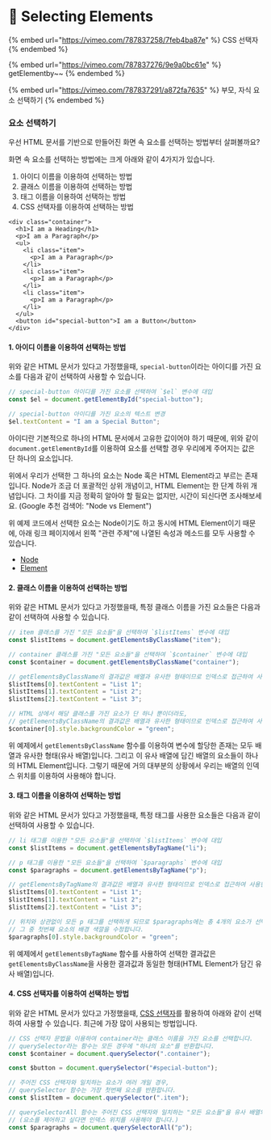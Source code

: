 # 📗  Selecting Elements

{% embed url="https://vimeo.com/787837258/7feb4ba87e" %}
CSS 선택자
{% endembed %}

{% embed url="https://vimeo.com/787837276/9e9a0bc61e" %}
getElementby\~\~
{% endembed %}

{% embed url="https://vimeo.com/787837291/a872fa7635" %}
부모, 자식 요소 선택하기
{% endembed %}

### 요소 선택하기

우선 HTML 문서를 기반으로 만들어진 화면 속 요소를 선택하는 방법부터 살펴볼까요?

화면 속 요소를 선택하는 방법에는 크게 아래와 같이 4가지가 있습니다.

1. 아이디 이름을 이용하여 선택하는 방법
2. 클래스 이름을 이용하여 선택하는 방법
3. 태그 이름을 이용하여 선택하는 방법
4. CSS 선택자를 이용하여 선택하는 방법

```markup
<div class="container">
  <h1>I am a Heading</h1>
  <p>I am a Paragraph</p>
  <ul>
    <li class="item">
      <p>I am a Paragraph</p>
    </li>
    <li class="item">
      <p>I am a Paragraph</p>
    </li>
    <li class="item">
      <p>I am a Paragraph</p>
    </li>
  </ul>
  <button id="special-button">I am a Button</button>
</div>
```

#### 1. 아이디 이름을 이용하여 선택하는 방법

위와 같은 HTML 문서가 있다고 가정했을때, `special-button`이라는 아이디를 가진 요소를 다음과 같이 선택하여 사용할 수 있습니다.

```javascript
// special-button 아이디를 가진 요소를 선택하여 `$el` 변수에 대입
const $el = document.getElementById("special-button");

// special-button 아이디를 가진 요소의 텍스트 변경
$el.textContent = "I am a Special Button";
```

아이디란 기본적으로 하나의 HTML 문서에서 고유한 값이어야 하기 때문에, 위와 같이 `document.getElementById`를 이용하여 요소를 선택할 경우 우리에게 주어지는 값은 단 하나의 요소입니다.

위에서 우리가 선택한 그 하나의 요소는 Node 혹은 HTML Element라고 부르는 존재입니다. Node가 조금 더 포괄적인 상위 개념이고, HTML Element는 한 단계 하위 개념입니다. 그 차이를 지금 정확히 알아야 할 필요는 없지만, 시간이 되신다면 조사해보세요. (Google 추천 검색어: "Node vs Element")

위 예제 코드에서 선택한 요소는 Node이기도 하고 동시에 HTML Element이기 때문에, 아래 링크 페이지에서 왼쪽 "관련 주제"에 나열된 속성과 메소드를 모두 사용할 수 있습니다.

* [Node](https://developer.mozilla.org/ko/docs/Web/API/Node)
* [Element](https://developer.mozilla.org/ko/docs/Web/API/Element)

#### 2. 클래스 이름을 이용하여 선택하는 방법

위와 같은 HTML 문서가 있다고 가정했을때, 특정 클래스 이름을 가진 요소들은 다음과 같이 선택하여 사용할 수 있습니다.

```javascript
// item 클래스를 가진 "모든 요소들"을 선택하여 `$listItems` 변수에 대입
const $listItems = document.getElementsByClassName("item");

// container 클래스를 가진 "모든 요소들"을 선택하여 `$container` 변수에 대입
const $container = document.getElementsByClassName("container");

// getElementsByClassName의 결과값은 배열과 유사한 형태이므로 인덱스로 접근하여 사용한다.
$listItems[0].textContent = "List 1";
$listItems[1].textContent = "List 2";
$listItems[2].textContent = "List 3";

// HTML 상에서 해당 클래스를 가진 요소가 단 하나 뿐이더라도,
// getElementsByClassName의 결과값은 배열과 유사한 형태이므로 인덱스로 접근하여 사용한다.
$container[0].style.backgroundColor = "green";
```

위 예제에서 `getElementsByClassName` 함수를 이용하여 변수에 할당한 존재는 모두 배열과 유사한 형태(유사 배열)입니다. 그리고 이 유사 배열에 담긴 배열의 요소들이 하나의 HTML Element입니다. 그렇기 때문에 거의 대부분의 상황에서 우리는 배열의 인덱스 위치를 이용하여 사용해야 합니다.

#### 3. 태그 이름을 이용하여 선택하는 방법

위와 같은 HTML 문서가 있다고 가정했을때, 특정 태그를 사용한 요소들은 다음과 같이 선택하여 사용할 수 있습니다.

```javascript
// li 태그를 이용한 "모든 요소들"을 선택하여 `$listItems` 변수에 대입
const $listItems = document.getElementsByTagName("li");

// p 태그를 이용한 "모든 요소들"을 선택하여 `$paragraphs` 변수에 대입
const $paragraphs = document.getElementsByTagName("p");

// getElementsByTagName의 결과값은 배열과 유사한 형태이므로 인덱스로 접근하여 사용한다.
$listItems[0].textContent = "List 1";
$listItems[1].textContent = "List 2";
$listItems[2].textContent = "List 3";

// 위치와 상관없이 모든 p 태그를 선택하게 되므로 $paragraphs에는 총 4개의 요소가 선택되고,
// 그 중 첫번째 요소의 배경 색깔을 수정합니다.
$paragraphs[0].style.backgroundColor = "green";
```

위 예제에서 `getElementsByTagName` 함수를 사용하여 선택한 결과값은 `getElementsByClassName`을 사용한 결과값과 동일한 형태(HTML Element가 담긴 유사 배열)입니다.

#### 4. CSS 선택자를 이용하여 선택하는 방법

위와 같은 HTML 문서가 있다고 가정했을때, [CSS 선택자](https://code.tutsplus.com/ko/tutorials/the-30-css-selectors-you-must-memorize--net-16048)를 활용하여 아래와 같이 선택하여 사용할 수 있습니다. 최근에 가장 많이 사용되는 방법입니다.

```javascript
// CSS 선택자 문법을 이용하여 container라는 클래스 이름을 가진 요소를 선택합니다.
// querySelector라는 함수는 모든 경우에 "하나의 요소"를 반환합니다.
const $container = document.querySelector(".container");

const $button = document.querySelector("#special-button");

// 주어진 CSS 선택자와 일치하는 요소가 여러 개일 경우,
// querySelector 함수는 가장 첫번째 요소를 반환합니다.
const $listItem = document.querySelector(".item");

// querySelectorAll 함수는 주어진 CSS 선택자와 일치하는 "모든 요소들"을 유사 배열의 형태로 반환합니다.
// (요소를 제어하고 싶다면 인덱스 위치를 사용해야 합니다.)
const $paragraphs = document.querySelectorAll("p");
```
